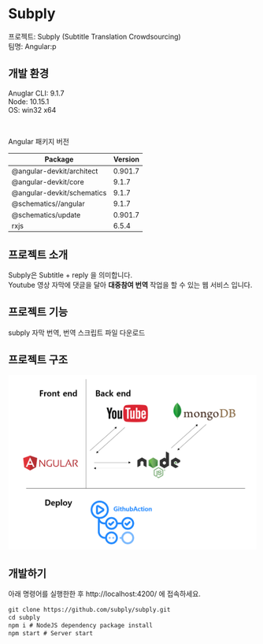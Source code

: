 # Subply

프로젝트: Subply (Subtitle Translation Crowdsourcing) </br>
팀명: Angular:p

## 개발 환경

Anuglar CLI: 9.1.7  </br>
Node: 10.15.1 </br>
OS: win32 x64
 
</br>

Angular 패키지 버전

| Package                    | Version |
| -------------------------- | ------- |
| @angular-devkit/architect  | 0.901.7 |
| @angular-devkit/core       | 9.1.7   |
| @angular-devkit/schematics | 9.1.7   |
| @schematics//angular       | 9.1.7   |
| @schematics/update         | 0.901.7 |
| rxjs                       | 6.5.4   |

## 프로젝트 소개

Subply은 Subtitle + reply 을 의미합니다. </br>
Youtube 영상 자막에 댓글을 달아 **대중참여 번역** 작업을 할 수 있는 웹 서비스 입니다.

## 프로젝트 기능

subply 자막 번역, 번역 스크립트 파일 다운로드

## 프로젝트 구조

![img load fail](./architecture.png)

## 개발하기

아래 명령어를 실행한한 후 http://localhost:4200/ 에 접속하세요.

```
git clone https://github.com/subply/subply.git
cd subply
npm i # NodeJS dependency package install
npm start # Server start
```

<!--

## 기여하기

- [Angular CLI](#Angular-CLI)
# Angular CLI

This project was generated with [Angular CLI](https://github.com/angular/angular-cli) version 7.3.4.

## Development server

Run `ng serve` for a dev server. Navigate to `http://localhost:4200/`. The app will automatically reload if you change any of the source files.

## Code scaffolding

Run `ng generate component component-name` to generate a new component. You can also use `ng generate directive|pipe|service|class|guard|interface|enum|module`.

## Build

Run `ng build` to build the project. The build artifacts will be stored in the `dist/` directory. Use the `--prod` flag for a production build.

## Running unit tests

Run `ng test` to execute the unit tests via [Karma](https://karma-runner.github.io).

## Running end-to-end tests

Run `ng e2e` to execute the end-to-end tests via [Protractor](http://www.protractortest.org/).

## Further help

To get more help on the Angular CLI use `ng help` or go check out the [Angular CLI README](https://github.com/angular/angular-cli/blob/master/README.md). -->
